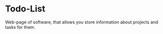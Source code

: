 # Todo-List
Web-page of software, that allows you store information about projects and tasks for them.
